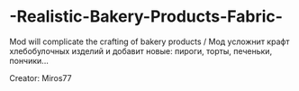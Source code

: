 # -Realistic-Bakery-Products-Fabric-


Mod will complicate the crafting of bakery products / Мод усложнит крафт хлебобулочных изделий и добавит новые: пироги, торты, печеньки, пончики...




















Creator: Miros77 


